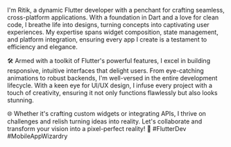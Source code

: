 
I'm Ritik, a dynamic Flutter developer with a penchant for crafting seamless, cross-platform applications. With a foundation in Dart and a love for clean code, I breathe life into designs, turning concepts into captivating user experiences. My expertise spans widget composition, state management, and platform integration, ensuring every app I create is a testament to efficiency and elegance.

🛠️ Armed with a toolkit of Flutter's powerful features, I excel in building responsive, intuitive interfaces that delight users. From eye-catching animations to robust backends, I'm well-versed in the entire development lifecycle. With a keen eye for UI/UX design, I infuse every project with a touch of creativity, ensuring it not only functions flawlessly but also looks stunning.

🌐 Whether it's crafting custom widgets or integrating APIs, I thrive on challenges and relish turning ideas into reality. Let's collaborate and transform your vision into a pixel-perfect reality! 🚀 #FlutterDev #MobileAppWizardry
